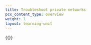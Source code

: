 ```yaml
---
title: Troubleshoot private networks
pcx_content_type: overview
weight: 1
layout: learning-unit
---
```


{{<render file=tunnel/_troubleshoot-private-networks.md productFolder="cloudflare-one">}}